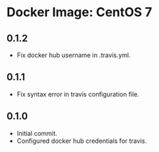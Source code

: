 # Docker Image: CentOS 7

## 0.1.2

* Fix docker hub username in .travis.yml.

## 0.1.1

* Fix syntax error in travis configuration file.

## 0.1.0

* Initial commit.
* Configured docker hub credentials for travis.
